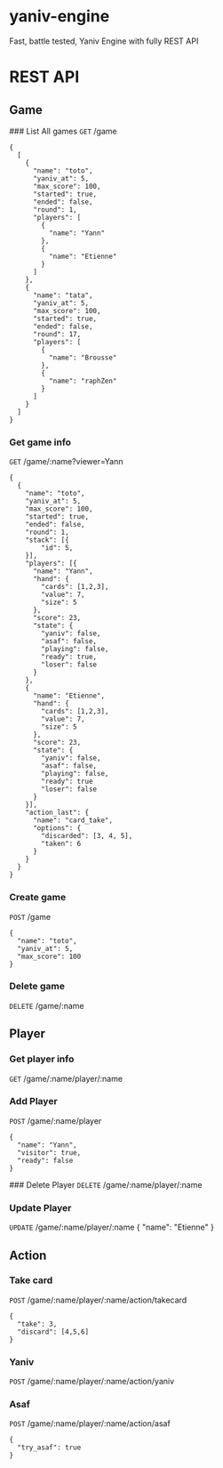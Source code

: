 # yaniv-engine
Fast, battle tested, Yaniv Engine with fully REST API

# REST API

## Game
### List All games
`GET` /game
```
{
  [
    {
      "name": "toto",
      "yaniv_at": 5,
      "max_score": 100,
      "started": true,
      "ended": false,
      "round": 1,
      "players": [
        {
          "name": "Yann"
        },
        {
          "name": "Etienne"
        }
      ]
    },
    {
      "name": "tata",
      "yaniv_at": 5,
      "max_score": 100,
      "started": true,
      "ended": false,
      "round": 17,
      "players": [
        {
          "name": "Brousse"
        },
        {
          "name": "raphZen"
        }
      ]
    }
  ]
}
```
### Get game info
`GET` /game/:name?viewer=Yann
```
{
  {
    "name": "toto",
    "yaniv_at": 5,
    "max_score": 100,
    "started": true,
    "ended": false,
    "round": 1,
    "stack": [{
        "id": 5,
    }],
    "players": [{
      "name": "Yann",
      "hand": {
        "cards": [1,2,3],
        "value": 7,
        "size": 5
      },
      "score": 23,
      "state": {
        "yaniv": false,
        "asaf": false,
        "playing": false,
        "ready": true,
        "loser": false
      }
    },
    {
      "name": "Etienne",
      "hand": {
        "cards": [1,2,3],
        "value": 7,
        "size": 5
      },
      "score": 23,
      "state": {
        "yaniv": false,
        "asaf": false,
        "playing": false,
        "ready": true
        "loser": false
      }
    }],
    "action_last": {
      "name": "card_take",
      "options": {
        "discarded": [3, 4, 5],
        "taken": 6
      }
    } 
  }
}
```
### Create game
`POST` /game
```
{
  "name": "toto",
  "yaniv_at": 5,
  "max_score": 100
}
```
### Delete game
`DELETE` /game/:name

## Player
### Get player info
`GET` /game/:name/player/:name
### Add Player
`POST` /game/:name/player
```
{
  "name": "Yann",
  "visitor": true,
  "ready": false
}
```
### Delete Player
`DELETE` /game/:name/player/:name

### Update Player
`UPDATE` /game/:name/player/:name
{
  "name": "Etienne"
}

## Action
### Take card
`POST` /game/:name/player/:name/action/takecard
```
{
  "take": 3,
  "discard": [4,5,6]
}
```
### Yaniv
`POST` /game/:name/player/:name/action/yaniv

### Asaf
`POST` /game/:name/player/:name/action/asaf
```
{
  "try_asaf": true
}
```
```
